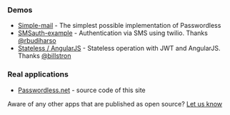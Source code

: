 ### Demos
* [Simple-mail](https://github.com/florianheinemann/passwordless/tree/master/examples/simple-mail) - The simplest possible implementation of Passwordless
* [SMSauth-example](https://github.com/rbudiharso/smsauth-example) - Authentication via SMS using twilio. Thanks [@rbudiharso](https://twitter.com/rbudiharso)
* [Stateless / AngularJS](https://github.com/billstron/passwordless-stateless-angular) - Stateless operation with JWT and AngularJS. Thanks [@billstron](https://twitter.com/billstron)

### Real applications
* [Passwordless.net](https://github.com/florianheinemann/www-passwordless-net) - source code of this site

Aware of any other apps that are published as open source? [Let us know](https://twitter.com/thesumofall)